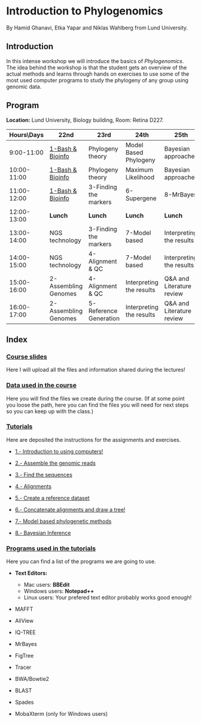# **Introduction to Phylogenomics**

By Hamid Ghanavi, Etka Yapar and Niklas Wahlberg from Lund University.


## **Introduction**

In this intense workshop we will introduce the basics of *Phylogenomics*. The idea behind the workshop is that the student gets an overview of the actual methods and learns through hands on exercises to use some of the most used computer programs to study the phylogeny of any group using genomic data.

## **Program**

**Location:** Lund University, Biology building, Room: Retina D227.


| Hours\Days  | 22nd                                           | 23rd                   | 24th                     | 25th                      |
|-------------|------------------------------------------------|------------------------|--------------------------|---------------------------|
| 9:00-11:00  | [1-Bash & Bioinfo](./Tutorials/1.Introduction) | Phylogeny theory       | Model Based Phylogeny    | Bayesian approaches       |
| 10:00-11:00 | [1-Bash & Bioinfo](./Tutorials/1.Introduction) | Phylogeny theory       | Maximum Likelihood       | Bayesian approaches       |
| 11:00-12:00 | [1-Bash & Bioinfo](./Tutorials/1.Introduction) | 3-Finding the markers  | 6-Supergene              | 8-MrBayes                 |
| 12:00-13:00 | **Lunch**                                      | **Lunch**              | **Lunch**                | **Lunch**                 |
| 13:00-14:00 | NGS technology                                 | 3-Finding the markers  | 7-Model based            | Interpreting the results  |
| 14:00-15:00 | NGS technology                                 | 4-Alignment & QC       | 7-Model based            | Interpreting the results  |
| 15:00-16:00 | 2-Assembling Genomes                           | 4-Alignment & QC       | Interpreting the results | Q&A and Literature review |
| 16:00-17:00 | 2-Assembling Genomes                           | 5-Reference Generation | Interpreting the results | Q&A and Literature review |




## **Index**

### [Course slides](../../tree/master/Lectures)

Here I will upload all the files and information shared during the lectures!


### [Data used in the course](../../tree/master/Data/)

Here you will find the files we create during the course. (If at some point you loose the path, here you can find the files you will need for next steps so you can keep up with the class.)


### [Tutorials](../../tree/master/Tutorials/)

Here are deposited the instructions for the assignments and exercises.


 * [1.- Introduction to using computers!](../../tree/master/Tutorials/1.Introduction/)
	
 * [2.- Assemble the genomic reads](../../tree/master/Tutorials/2.Assembly/)
 
 * [3.- Find the sequences](../../tree/master/Tutorials/3.FindTheGenes/)
 
 * [4.- Alignments](../../tree/master/Tutorials/4.Alignments/)

 * [5.- Create a reference dataset](../../tree/master/Tutorials/5.ReferenceDatasets/)
 
 * [6.- Concatenate alignments and draw a tree!](../../tree/master/Tutorials/6.Supergenes/)

 * [7.- Model based phylogenetic methods](../../tree/master/Tutorials/7.ModelBased/)

 * [8.- Bayesian Inference](../../tree/master/Tutorials/8.BayesianInference/)


### [Programs used in the tutorials](../../tree/master/Software/)

Here you can find a list of the programs we are going to use.
 
 * **Text Editors:**
   	- Mac users: **BBEdit**
   	- Windows users: **Notepad++**
   	- Linux users: Your prefered text editor probably works good enough!

 * MAFFT

 * AliView

 * IQ-TREE

 * MrBayes

 * FigTree

 * Tracer

 * BWA/Bowtie2

 * BLAST

 * Spades

 * MobaXterm (only for Windows users)
